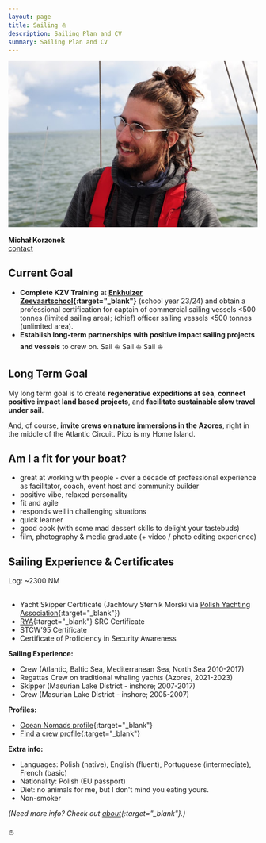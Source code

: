 ```yaml
---
layout: page
title: Sailing ⛵️
description: Sailing Plan and CV
summary: Sailing Plan and CV
---
```


![Sailing Headshot](/assets/sailing-michal.jpg)

**Michał Korzonek**<br>
[contact](https://michalkorzonek.com/play-together)

## Current Goal

- **Complete KZV Training** at **[Enkhuizer Zeevaartschool](https://ezsenglish.weebly.com/){:target="_blank"}** (school year 23/24) and obtain a professional certification for captain of commercial sailing vessels <500 tonnes (limited sailing area); (chief) officer sailing vessels <500 tonnes (unlimited area).
- **Establish long-term partnerships with positive impact sailing projects and vessels** to crew on. Sail ⛵️ Sail ⛵️ Sail ⛵️
## Long Term Goal

My long term goal is to create **regenerative expeditions at sea**, **connect positive impact land based projects**, and **facilitate sustainable slow travel under sail**.

And, of course, **invite crews on nature immersions in the Azores**, right in the middle of the Atlantic Circuit. Pico is my Home Island.
## Am I a fit for your boat?

- great at working with people - over a decade of professional experience as facilitator, coach, event host and community builder
- positive vibe, relaxed personality
- fit and agile
- responds well in challenging situations
- quick learner
- good cook (with some mad dessert skills to delight your tastebuds)
- film, photography & media graduate (+ video / photo editing experience)

## Sailing Experience & Certificates
Log: ~2300 NM <br><br>
- Yacht Skipper Certificate (Jachtowy Sternik Morski via [Polish Yachting Association](http://pya.org.pl/polski-zwiazek-zeglarski){:target="_blank"})
- [RYA](http://www.rya.org.uk/Pages/Home.aspx){:target="_blank"} SRC Certificate 
- STCW’95 Certificate
- Certificate of Proficiency in Security Awareness

**Sailing Experience:**
- Crew (Atlantic, Baltic Sea, Mediterranean Sea, North Sea 2010-2017) 
- Regattas Crew on traditional whaling yachts (Azores, 2021-2023)
- Skipper (Masurian Lake District - inshore; 2007-2017)  
- Crew (Masurian Lake District - inshore; 2005-2007)

**Profiles:**
- [Ocean Nomads profile](https://oceannomads.mn.co/members/5854004){:target="_blank"}
- [Find a crew profile](https://www.findacrew.net/en/crew/284446){:target="_blank"}

**Extra info:**

- Languages: Polish (native), English (fluent), Portuguese (intermediate), French (basic)
- Nationality: Polish (EU passport) 
- Diet: no animals for me, but I don't mind you eating yours.
- Non-smoker

*(Need more info? Check out [about](/about){:target="_blank"}.)*

⛵️